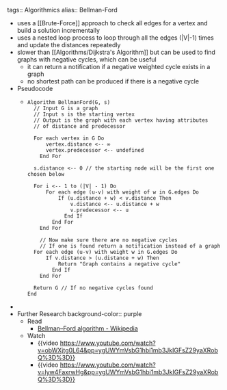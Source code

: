 tags:: Algorithmics
alias:: Bellman-Ford

- uses a [[Brute-Force]] approach to check all edges for a vertex and build a solution incrementally
- uses a nested loop process to loop through all the edges (|V|-1) times and update the distances repeatedly
- slower than [[Algorithms/Dijkstra's Algorithm]] but can be used to find graphs with negative cycles, which can be useful
	- it can return a notification if a negative weighted cycle exists in a graph
	- no shortest path can be produced if there is a negative cycle
- Pseudocode
	- ```
	  Algorithm BellmanFord(G, s)
	  	// Input G is a graph
	  	// Input s is the starting vertex
	  	// Output is the graph with each vertex having attributes
	  	// of distance and predecessor
	  	
	  	For each vertex in G Do
	  		vertex.distance <-- ∞
	  		vertex.predecessor <-- undefined
	      End For
	  	
	  	s.distance <-- 0 // the starting node will be the first one chosen below
	  	
	  	For i <-- 1 to (|V| - 1) Do
	  		For each edge (u-v) with weight of w in G.edges Do
	  			If (u.distance + w) < v.distance Then
	  				v.distance <-- u.distance + w
	  				v.predecessor <-- u
	              End If
	          End For
	      End For
	      
	      // Now make sure there are no negative cycles
	      // If one is found return a notification instead of a graph
	  	For each edge (u-v) with weight w in G.edges Do
	  		If v.distance > (u.distance + w) Then
	  			Return "Graph contains a negative cycle"
	          End If
	      End For
	      
	  	Return G // If no negative cycles found
	  End
	  ```
-
- Further Research
  background-color:: purple
	- Read
		- [Bellman–Ford algorithm - Wikipedia](https://en.wikipedia.org/wiki/Bellman%E2%80%93Ford_algorithm)
	- Watch
		- {{video https://www.youtube.com/watch?v=obWXjtg0L64&pp=ygUWYmVsbG1hbi1mb3JkIGFsZ29yaXRobQ%3D%3D}}
		- {{video https://www.youtube.com/watch?v=lyw4FaxrwHg&pp=ygUWYmVsbG1hbi1mb3JkIGFsZ29yaXRobQ%3D%3D}}